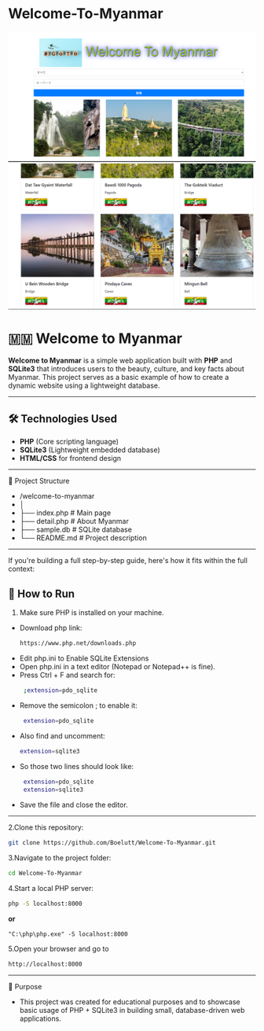 # Welcome-To-Myanmar
![image](https://github.com/Boelutt/Welcome-To-Myanmar/blob/master/welcomeToMyanmar.png)
![image](https://github.com/Boelutt/Welcome-To-Myanmar/blob/master/myanmar.png)

# 🇲🇲 Welcome to Myanmar

**Welcome to Myanmar** is a simple web application built with **PHP** and **SQLite3** that introduces users to the beauty, culture, and key facts about Myanmar. This project serves as a basic example of how to create a dynamic website using a lightweight database.

---

## 🛠️ Technologies Used

- **PHP** (Core scripting language)  
- **SQLite3** (Lightweight embedded database)  
- **HTML/CSS** for frontend design  


---
📂 Project Structure
- /welcome-to-myanmar
- │
- ├── index.php               # Main page
- ├── detail.php              # About Myanmar
- ├── sample.db               # SQLite database         
- └── README.md               # Project description

---
If you're building a full step-by-step guide, here's how it fits within the full context:
## 🚀 How to Run

1. Make sure PHP is installed on your machine.
- Download php link:
   ```bash
   https://www.php.net/downloads.php
   ```
- Edit php.ini to Enable SQLite Extensions
- Open php.ini in a text editor (Notepad or Notepad++ is fine).
- Press Ctrl + F and search for:
  ```bash
   ;extension=pdo_sqlite
  ```
- Remove the semicolon ; to enable it:
  ```bash
   extension=pdo_sqlite
  ```
- Also find and uncomment:
  ```bash
  extension=sqlite3
  ```
- So those two lines should look like:
  ```bash
   extension=pdo_sqlite
   extension=sqlite3
  ```
- Save the file and close the editor.
---

  
2.Clone this repository:
  ```bash
  git clone https://github.com/Boelutt/Welcome-To-Myanmar.git
  ```
3.Navigate to the project folder:
  ```bash
  cd Welcome-To-Myanmar
  ```
4.Start a local PHP server:
  ```bash
  php -S localhost:8000
  ```
**or**
  ```
  "C:\php\php.exe" -S localhost:8000
  ```
5.Open your browser and go to 
  ```bash
  http://localhost:8000
  ```
---
📌 Purpose
- This project was created for educational purposes and to showcase basic usage of PHP + SQLite3 in building small, database-driven web applications.



